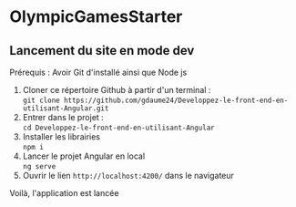 # OlympicGamesStarter

## Lancement du site en mode dev

Prérequis : Avoir Git d'installé ainsi que Node js

1. Cloner ce répertoire Github à partir d'un terminal :  
```git clone https://github.com/gdaume24/Developpez-le-front-end-en-utilisant-Angular.git```
2. Entrer dans le projet :  
```cd Developpez-le-front-end-en-utilisant-Angular```
3. Installer les librairies  
```npm i```
4. Lancer le projet Angular en local  
```ng serve```
5. Ouvrir le lien `http://localhost:4200/` dans le navigateur

Voilà, l'application est lancée

